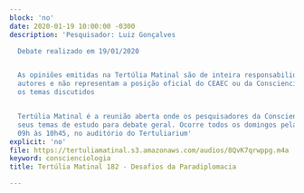 ```yaml
---
block: 'no'
date: 2020-01-19 10:00:00 -0300
description: 'Pesquisador: Luiz Gonçalves

  Debate realizado em 19/01/2020


  As opiniões emitidas na Tertúlia Matinal são de inteira responsabilidade de seus
  autores e não representam a posição oficial do CEAEC ou da Conscienciologia sobre
  os temas discutidos


  Tertúlia Matinal é a reunião aberta onde os pesquisadores da Conscienciologia apresentam
  seus temas de estudo para debate geral. Ocorre todos os domingos pela manhã, das
  09h às 10h45, no auditório do Tertuliarium'
explicit: 'no'
file: https://tertuliamatinal.s3.amazonaws.com/audios/8QvK7qrwppg.m4a
keyword: conscienciologia
title: Tertúlia Matinal 182 - Desafios da Paradiplomacia

---
```

